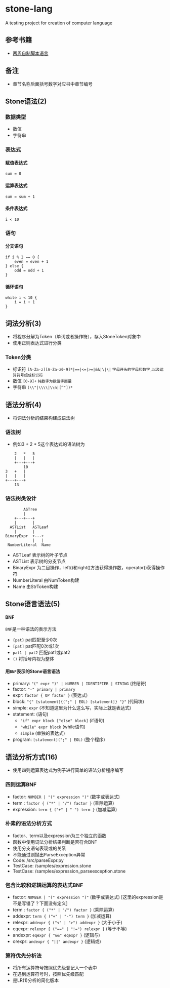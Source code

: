# stone-lang
A testing project for creation of computer language

## 参考书籍
* [两周自制脚本语言](https://www.amazon.cn/dp/B0153171U2/ref=sr_1_1?s=digital-text&ie=UTF8&qid=1533199542&sr=1-1&keywords=%E4%B8%A4%E5%91%A8%E8%87%AA%E5%88%B6%E8%84%9A%E6%9C%AC%E8%AF%AD%E8%A8%80)

## 备注
* 章节名称后面括号数字对应书中章节编号

## Stone语法(2)

### 数据类型
* 数值
* 字符串

### 表达式
#### 赋值表达式
```
sum = 0
```
#### 运算表达式
```
sum = sum + 1
```
#### 条件表达式
```
i < 10
```

### 语句

#### 分支语句
```
if i % 2 == 0 {
    even = even + 1
} else {
    odd = odd + 1
}
```

#### 循环语句
```
while i < 10 {
    i = i + 1
}
```

## 词法分析(3)
* 将程序分解为Token（单词或者操作符），存入StoneToken对象中
* 使用正则表达式进行分类

### Token分类
* 标识符 `[A-Za-z][A-Za-z0-9]*|==|<=|>=|&&|\|\|` `字母开头的字母和数字,以及运算符号组成标识符`
* 数值 `[0-9]+` `纯数字为数值字面量`
* 字符串 `(\\"|\\\\|\\n|[^"])*`

## 语法分析(4)
* 将词法分析的结果构建成语法树

###  语法树
* 例如3 + 2 * 5这个表达式的语法树为
```
    2   *   5
    |   |   |
    +---+---+
        10
3   +   |
|   |   |
+---+---+
    13
```

### 语法树类设计
```
        ASTree
        |
    +---+---+
    |       |
  ASTList   ASTLeaf
    |       |
BinaryExpr  +---+
            |   | 
 NumberLiteral  Name 
```
* ASTLeaf 表示树的叶子节点
* ASTList 表示树的分支节点
* BinaryExpr 为二目操作，left()和right()方法获得操作数，operator()获得操作符
* NumberLiteral 由NumToken构建
* Name 由StrToken构建

## Stone语言语法(5)

#### BNF
`BNF`是一种语法的表示方法

* `{pat}`       pat匹配至少0次
* `[pat]`       pat匹配0次或1次
* `pat1 | pat2` 匹配pat1或pat2
* `()`          将括号内视为整体

#### 用`BNF`表示的Stone语言语法
* primary:  `"(" expr ")" | NUMBER | IDENTIFIER | STRING` (终结符)
* factor:   `"-" primary | primary` 
* expr:     `factor { OP factor }` (表达式)
* block:    `"{" [statement]{(";" | EOL) [statement]} "}"` (代码块)
* simple:   `expr` (不知道这里为什么这么写，实际上就是表达式)
* statement: (语句)
    * `"if" expr block ["else" block]` (if语句)
    * `"while" expr block` (while语句)
    * `simple` (单独的表达式)
* program:  `[statement](";" | EOL)` (整个程序)

## 语法分析方式(16)
* 使用四则运算表达式为例子进行简单的语法分析程序编写

### 四则运算BNF
* factor:       `NUMBER | "(" expression ")"` (数字或表达式)
* term :        `factor { ("*" | "/") factor }` (乘除运算)
* expression:   `term { ("+" | "-") term }` (加减运算)

### 朴素的语法分析方式
* factor、term以及expression为三个独立的函数
* 函数中使用词法分析结果判断是否符合BNF
* 使用分支语句表现或的关系
* 不能通过则抛出ParseException异常
* Code: /src/parseExpr.py
* TestCase: /samples/expression.stone
* TestCase: /samples/expression_parseexception.stone

### 包含比较和逻辑运算的表达式BNF
* factor:       `NUMBER | "(" expression ")"` (数字或表达式) [这里的expression是不是写错了？下面没有定义]
* term :        `factor { ("*" | "/") factor }` (乘除运算)
* addexpr:      `term { ("+" | "-") term }` (加减运算)
* relexpr:      `addexpr { ("<" | ">") addexpr }` (大于小于)  
* eqexpr:       `relexpr { ("==" | "!=") relexpr }` (等于不等)     
* andexpr:      `eqexpr { "&&" eqexpr }` (逻辑与)
* orexpr:       `andexpr { "||" andexpr }` (逻辑或)

### 算符优先分析法
* 将所有运算符号按照优先级登记入一个表中
* 在遇到运算符号时，按照优先级匹配
* 是LR(1)分析的简化版本
